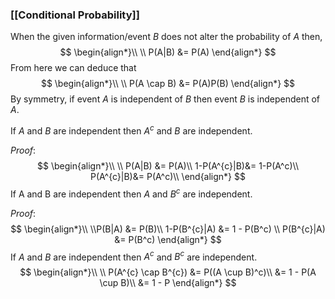 ### [[Conditional Probability]]
When the given information/event $B$ does not alter the probability of $A$ then,
$$
	\begin{align*}\\
\\ P(A|B) &= P(A)
\end{align*}
$$
From here we can deduce that 
$$
\begin{align*}\\
\\ P(A \cap B) &= P(A)P(B)
\end{align*}
$$
By symmetry, if event $A$ is independent of $B$ then event $B$ is independent of $A$.

If $A$ and $B$ are independent then $A^c$ and $B$ are independent.

*Proof*:
$$
\begin{align*}\\
\\ P(A|B) &= P(A)\\
1-P(A^{c}|B)&= 1-P(A^c)\\
P(A^{c}|B)&= P(A^c)\\
\end{align*}
$$
If A and B are independent then $A$ and $B^c$ are independent.

*Proof*:
$$
\begin{align*}\\
\\P(B|A) &= P(B)\\
  1-P(B^{c}|A) &= 1 - P(B^c) 
\\ P(B^{c}|A) &= P(B^c)
\end{align*}
$$
If $A$ and $B$ are independent then $A^c$ and $B^c$ are independent.
$$
\begin{align*}\\
\\ P(A^{c} \cap B^{c}) &= P((A \cup B)^c)\\
&= 1 - P(A \cup B)\\
&= 1 - P
\end{align*}
$$